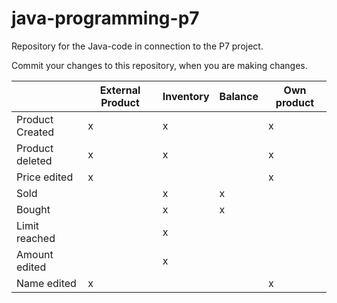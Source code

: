 # java-programming-p7
Repository for the Java-code in connection to the P7 project.

Commit your changes to this repository, when you are making changes.

|                 | External Product | Inventory | Balance | Own product|
|-----------------|------------------|-----------|---------|------------|
| Product Created |         x        |     x     |         |      x     |
| Product deleted |         x        |     x     |         |      x     |
| Price edited    |         x        |           |         |      x     |
| Sold            |                  |     x     |    x    |            |
| Bought          |                  |     x     |    x    |            |
| Limit reached   |                  |     x     |         |            |
| Amount edited   |                  |     x     |         |            |
| Name edited     |         x        |           |         |      x     |